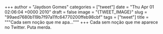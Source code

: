 
+++
author = "Jaydson Gomes"
categories = ["tweet"]
date = "Thu Apr 01 02:06:04 +0000 2010"
draft = false
image = "{TWEET_IMAGE}"
slug = "99aed7680b119b7f97a11fc64770200ffeb98cbf"
tags = ["tweet"]
title = """Cada sem noção que me apa..."""
+++
Cada sem noção que me aparece no Twitter. Puta merda.
